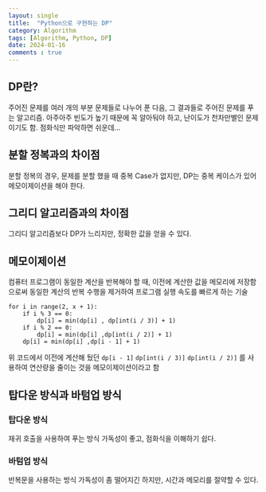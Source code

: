 ```yaml
---
layout: single
title:  "Python으로 구현하는 DP"
category: Algorithm
tags: [Algorithm, Python, DP]
date: 2024-01-16
comments : true
---
```


## DP란?
주어진 문제를 여러 개의 부분 문제들로 나누어 푼 다음, 그 결과들로 주어진 문제를 푸는 알고리즘.
아주아주 빈도가 높기 때문에 꼭 알아둬야 하고, 난이도가 천차만별인 문제이기도 함.
점화식만 파악하면 쉬운데...

## 분할 정복과의 차이점
분할 정복의 경우, 문제를 분할 했을 때 중복 Case가 없지만, DP는 중복 케이스가 있어 메모이제이션을 해야 한다.

## 그리디 알고리즘과의 차이점
그리디 알고리즘보다 DP가 느리지만, 정확한 값을 얻을 수 있다.

## 메모이제이션
컴퓨터 프로그램이 동일한 계산을 반복해야 할 때, 이전에 계산한 값을 메모리에 저장함으로써 동일한 계산의 반복 수행을 제거하여 프로그램 실행 속도를 빠르게 하는 기술
```
for i in range(2, x + 1):
    if i % 3 == 0:
        dp[i] = min(dp[i] , dp[int(i / 3)] + 1)
    if i % 2 == 0:
        dp[i] = min(dp[i] ,dp[int(i / 2)] + 1)
    dp[i] = min(dp[i] ,dp[i - 1] + 1)
```
위 코드에서 이전에 계산해 뒀던 `dp[i - 1]` `dp[int(i / 3)]` `dp[int(i / 2)]` 를 사용하여 연산량을 줄이는 것을 메모이제이션이라고 함

## 탑다운 방식과 바텀업 방식
### 탑다운 방식
재귀 호출을 사용하여 푸는 방식
가독성이 좋고, 점화식을 이해하기 쉽다.
### 바텀업 방식
반복문을 사용하는 방식
가독성이 좀 떨어지긴 하지만, 시간과 메모리를 절약할 수 있다.